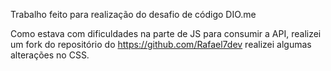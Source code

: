 Trabalho feito para realização do desafio de código DIO.me

Como estava com dificuldades na parte de JS para consumir a API, realizei um fork do repositório do https://github.com/Rafael7dev realizei algumas alterações no CSS. 


